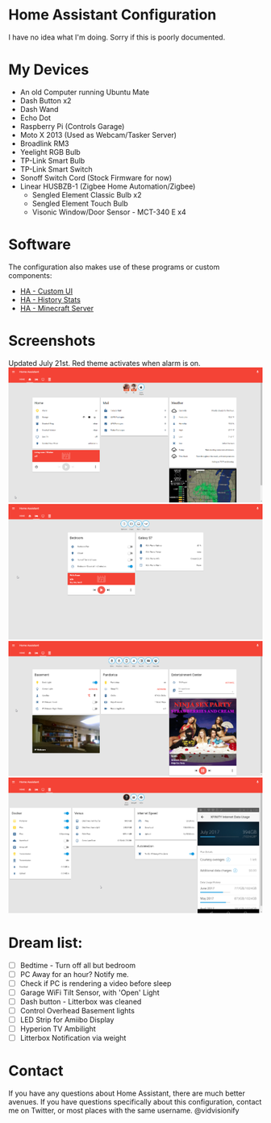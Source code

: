 # Home Assistant Configuration
I have no idea what I'm doing. Sorry if this is poorly documented.

# My Devices
* An old Computer running Ubuntu Mate
* Dash Button x2
* Dash Wand
* Echo Dot
* Raspberry Pi (Controls Garage)
* Moto X 2013 (Used as Webcam/Tasker Server)
* Broadlink RM3
* Yeelight RGB Bulb
* TP-Link Smart Bulb
* TP-Link Smart Switch
* Sonoff Switch Cord (Stock Firmware for now)
* Linear HUSBZB-1 (Zigbee Home Automation/Zigbee)
  * Sengled Element Classic Bulb x2
  * Sengled Element Touch Bulb
  * Visonic Window/Door Sensor - MCT-340 E x4

# Software
The configuration also makes use of these programs or custom components:
- [HA - Custom UI](https://github.com/andrey-git/home-assistant-custom-ui)
- [HA - History Stats](https://github.com/bokub/ha-history-stats)
- [HA - Minecraft Server](https://github.com/GreenTurtwig/MinecraftServer-HA)

# Screenshots
Updated July 21st. Red theme activates when alarm is on.
![screenshot](screenshots/1.png)
![screenshot](screenshots/2.png)
![screenshot](screenshots/3.png)
![screenshot](screenshots/4.png)


# Dream list:
- [ ] Bedtime - Turn off all but bedroom
- [ ] PC Away for an hour? Notify me.
- [ ] Check if PC is rendering a video before sleep
- [ ] Garage WiFi Tilt Sensor, with 'Open' Light
- [ ] Dash button - Litterbox was cleaned
- [ ] Control Overhead Basement lights
- [ ] LED Strip for Amiibo Display
- [ ] Hyperion TV Ambilight
- [ ] Litterbox Notification via weight

# Contact
If you have any questions about Home Assistant, there are much better avenues. If you have questions 
specifically about this configuration, contact me on Twitter, or most places with the same username.  @vidvisionify